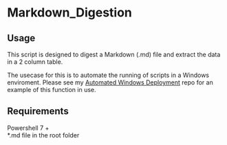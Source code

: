 # Markdown_Digestion

## Usage 

This script is designed to digest a Markdown (.md) file and extract the data in a 2 column table. 

The usecase for this is to automate the running of scripts in a Windows enviroment. 
Please see my [Automated Windows Deployment](https://github.com/IsaacFleck/Automated_Windows_Deployment) repo for an example of this function in use.

## Requirements 

Powershell 7 + <br/>
*.md file in the root folder 
